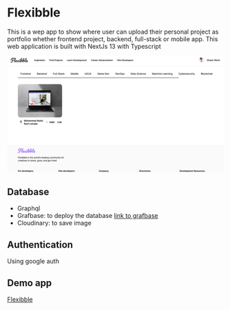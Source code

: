 <h1>Flexibble</h1>

This is a wep app to show where user can upload their personal project as portfolio whether frontend project, backend, full-stack or mobile app. This web application is built with NextJs 13 with Typescript

<img src="./image.png"/>

<h2>Database</h2>
<ul>
  <li>Graphql</li>
  <li>Grafbase: to deploy the database <a href="https://grafbase.com/">link to grafbase</a></li>
  <li>Cloudinary: to save image</li>
</ul>

<h2>Authentication</h2>
<p>Using google auth</p>

<h2>Demo app</h2>
<a href="https://port-flexibble.vercel.app/">Flexibble</a>
